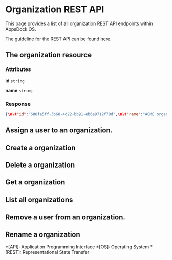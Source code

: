 # Organization REST API

This page provides a list of all organization REST API endpoints within AppsDock OS.

The guideline for the REST API can be found [here](../../../gettingstarted/guidelines/rest-api).

## The organization resource

### Attributes

**id** `string`

**name** `string`

### Response

~~~json
{\n\t"id":"680fe5ff-3b68-4d22-bb91-eb6a9712f78d",\n\t"name":"ACME organization"\n}
~~~

## Assign a user to an organization.

## Create a organization

## Delete a organization

## Get a organization

## List all organizations

## Remove a user from an organization.

## Rename a organization


*[API]: Application Programming Interface
*[OS]: Operating System
*[REST]: Representational State Transfer
